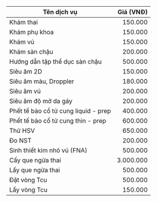 | Tên dịch vụ | Giá (VNĐ) |
|-------------|----------:|
| Khám thai | 150.000 |
| Khám phụ khoa | 150.000 |
| Khám vú | 150.000 |
| Khám sàn chậu | 200.000 |
| Hướng dẫn tập thể dục sàn chậu | 500.000 |
| Siêu âm 2D | 150.000 |
| Siêu âm màu, Droppler | 180.000 |
| Siêu âm vú | 200.000 |
| Siêu âm độ mờ da gáy | 200.000 |
| Phết tế bào cổ tử cung liquid - prep | 400.000 |
| Phết tế bào cổ tử cung thin - prep | 600.000 |
| Thử HSV | 650.000 |
| Đo NST | 200.000 |
| Sinh thiết kim nhỏ vú (FNA) | 500.000 |
| Cấy que ngừa thai | 3.000.000 |
| Lấy que ngừa thai | 500.000 |
| Đặt vòng Tcu | 500.000 |
| Lấy vòng Tcu | 150.000 |
